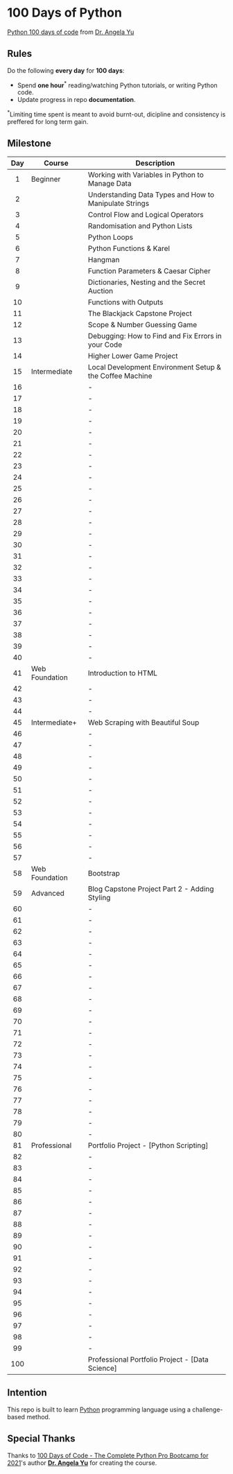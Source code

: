 # 100 Days of Python

[Python 100 days of code](https://www.udemy.com/share/103IHMAEocdVxTTHg=/) from [Dr. Angela Yu](https://www.udemy.com/course/100-days-of-code/#instructor-1)

## Rules
Do the following **every day** for **100 days**:
* Spend **one hour**<sup>*</sup> reading/watching Python tutorials, or writing Python code.
* Update progress in repo **documentation**.

<sup>*</sup>Limiting time spent is meant to avoid burnt-out, dicipline and consistency is preffered for long term gain.

## Milestone

| Day | Course | Description |
|:---:|--------|-------------|
|1| Beginner | Working with Variables in Python to Manage Data |
|2|  | Understanding Data Types and How to Manipulate Strings |
|3|  | Control Flow and Logical Operators |
|4|  | Randomisation and Python Lists |
|5|  | Python Loops |
|6|  | Python Functions & Karel |
|7|  | Hangman |
|8|  | Function Parameters & Caesar Cipher |
|9|  | Dictionaries, Nesting and the Secret Auction |
|10|  | Functions with Outputs |
|11|  | The Blackjack Capstone Project |
|12|  | Scope & Number Guessing Game |
|13|  | Debugging: How to Find and Fix Errors in your Code |
|14|  | Higher Lower Game Project |
|15| Intermediate | Local Development Environment Setup & the Coffee Machine |
|16|  | - |
|17|  | - |
|18|  | - |
|19|  | - |
|20|  | - |
|21|  | - |
|22|  | - |
|23|  | - |
|24|  | - |
|25|  | - |
|26|  | - |
|27|  | - |
|28|  | - |
|29|  | - |
|30|  | - |
|31|  | - |
|32|  | - |
|33|  | - |
|34|  | - |
|35|  | - |
|36|  | - |
|37|  | - |
|38|  | - |
|39|  | - |
|40|  | - |
|41| Web Foundation | Introduction to HTML |
|42|  | - |
|43|  | - |
|44|  | - |
|45| Intermediate+ | Web Scraping with Beautiful Soup |
|46|  | - |
|47|  | - |
|48|  | - |
|49|  | - |
|50|  | - |
|51|  | - |
|52|  | - |
|53|  | - |
|54|  | - |
|55|  | - |
|56|  | - |
|57|  | - |
|58| Web Foundation | Bootstrap |
|59| Advanced | Blog Capstone Project Part 2 - Adding Styling |
|60|  | - |
|61|  | - |
|62|  | - |
|63|  | - |
|64|  | - |
|65|  | - |
|66|  | - |
|67|  | - |
|68|  | - |
|69|  | - |
|70|  | - |
|71|  | - |
|72|  | - |
|73|  | - |
|74|  | - |
|75|  | - |
|76|  | - |
|77|  | - |
|78|  | - |
|79|  | - |
|80|  | - |
|81| Professional | Portfolio Project - [Python Scripting] |
|82|  | - |
|83|  | - |
|84|  | - |
|85|  | - |
|86|  | - |
|87|  | - |
|88|  | - |
|89|  | - |
|90|  | - |
|91|  | - |
|92|  | - |
|93|  | - |
|94|  | - |
|95|  | - |
|96|  | - |
|97|  | - |
|98|  | - |
|99|  | - |
|100|  | Professional Portfolio Project - [Data Science] |

## Intention

This repo is built to learn [Python](https://www.python.org) programming language using a challenge-based method.

## Special Thanks

Thanks to [100 Days of Code - The Complete Python Pro Bootcamp for 2021](https://www.udemy.com/share/103IHMAEocdVxTTHg=/)'s author [**Dr. Angela Yu**](https://www.udemy.com/user/4b4368a3-b5c8-4529-aa65-2056ec31f37e/) for creating the course.
